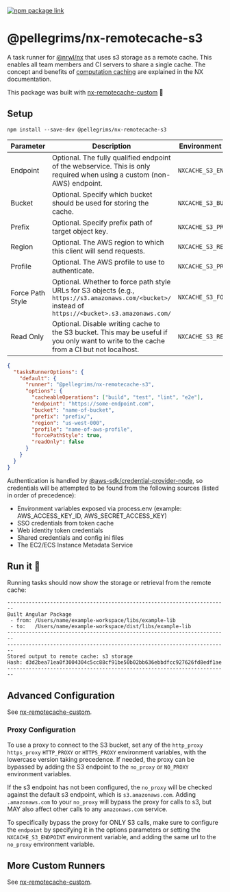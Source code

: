 [![npm package link](https://img.shields.io/npm/v/@pellegrims/nx-remotecache-s3)](https://www.npmjs.com/package/@pellegrims/nx-remotecache-s3)

# @pellegrims/nx-remotecache-s3

A task runner for [@nrwl/nx](https://nx.dev/react) that uses s3 storage as a remote cache. This enables all team members and CI servers to share a single cache. The concept and benefits of [computation caching](https://nx.dev/angular/guides/computation-caching) are explained in the NX documentation.

This package was built with [nx-remotecache-custom](https://www.npmjs.com/package/nx-remotecache-custom) 🙌

## Setup

```
npm install --save-dev @pellegrims/nx-remotecache-s3
```

| Parameter        | Description                                                                                                                                           | Environment Variable / .env   | `nx.json`        |
| ---------------- | ----------------------------------------------------------------------------------------------------------------------------------------------------- | ----------------------------- | ---------------- |
| Endpoint         | Optional. The fully qualified endpoint of the webservice. This is only required when using a custom (non-AWS) endpoint.                               | `NXCACHE_S3_ENDPOINT`         | `endpoint`       |
| Bucket           | Optional. Specify which bucket should be used for storing the cache.                                                                                  | `NXCACHE_S3_BUCKET`           | `bucket`         |
| Prefix           | Optional. Specify prefix path of target object key.                                                                                                   | `NXCACHE_S3_PREFIX`           | `prefix`         |
| Region           | Optional. The AWS region to which this client will send requests.                                                                                     | `NXCACHE_S3_REGION`           | `region`         |
| Profile          | Optional. The AWS profile to use to authenticate.                                                                                                     | `NXCACHE_S3_PROFILE`          | `profile`        |
| Force Path Style | Optional. Whether to force path style URLs for S3 objects (e.g., `https://s3.amazonaws.com/<bucket>/` instead of `https://<bucket>.s3.amazonaws.com/` | `NXCACHE_S3_FORCE_PATH_STYLE` | `forcePathStyle` |
| Read Only        | Optional. Disable writing cache to the S3 bucket. This may be useful if you only want to write to the cache from a CI but not localhost.              | `NXCACHE_S3_READ_ONLY`        | `readOnly`       |

```json
{
  "tasksRunnerOptions": {
    "default": {
      "runner": "@pellegrims/nx-remotecache-s3",
      "options": {
        "cacheableOperations": ["build", "test", "lint", "e2e"],
        "endpoint": "https://some-endpoint.com",
        "bucket": "name-of-bucket",
        "prefix": "prefix/",
        "region": "us-west-000",
        "profile": "name-of-aws-profile",
        "forcePathStyle": true,
        "readOnly": false
      }
    }
  }
}
```

Authentication is handled by [@aws-sdk/credential-provider-node](https://docs.aws.amazon.com/AWSJavaScriptSDK/v3/latest/modules/_aws_sdk_credential_provider_node.html), so credentials will be attempted to be found from the following sources (listed in order of precedence):

- Environment variables exposed via process.env (example: AWS_ACCESS_KEY_ID, AWS_SECRET_ACCESS_KEY)
- SSO credentials from token cache
- Web identity token credentials
- Shared credentials and config ini files
- The EC2/ECS Instance Metadata Service

## Run it 🚀

Running tasks should now show the storage or retrieval from the remote cache:

```
------------------------------------------------------------------------
Built Angular Package
 - from: /Users/name/example-workspace/libs/example-lib
 - to:   /Users/name/example-workspace/dist/libs/example-lib
------------------------------------------------------------------------
------------------------------------------------------------------------
Stored output to remote cache: s3 storage
Hash: d3d2bea71ea0f3004304c5cc88cf91be50b02bb636ebbdfcc927626fd8edf1ae
------------------------------------------------------------------------
```

## Advanced Configuration

See [nx-remotecache-custom](https://github.com/NiklasPor/nx-remotecache-custom#advanced-configuration).

### Proxy Configuration

To use a proxy to connect to the S3 bucket, set any of the `http_proxy` `https_proxy` `HTTP_PROXY` or `HTTPS_PROXY` environment variables, with the lowercase version taking precedence. If needed, the proxy can be bypassed by adding the S3 endpoint to the `no_proxy` or `NO_PROXY` environment variables.

If the s3 endpoint has not been configured, the `no_proxy` will be checked against the default s3 endpoint, which is `s3.amazonaws.com`. Adding `.amazonaws.com` to your `no_proxy` will bypass the proxy for calls to s3, but MAY also affect other calls to any `amazonaws.com` service.

To specifically bypass the proxy for ONLY S3 calls, make sure to configure the `endpoint` by specifying it in the options parameters or setting the `NXCACHE_S3_ENDPOINT` environment variable, and adding the same url to the `no_proxy` environment variable.

## More Custom Runners

See [nx-remotecache-custom](https://github.com/NiklasPor/nx-remotecache-custom#all-custom-runners).
